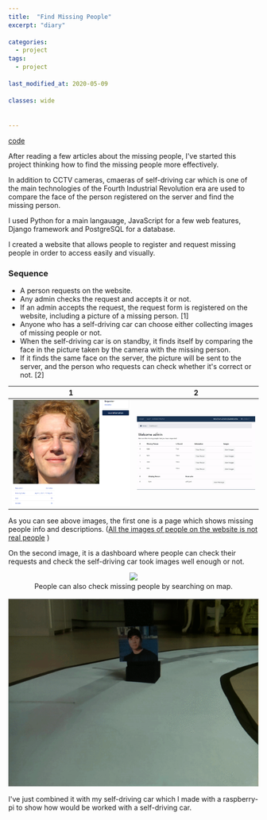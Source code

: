 ```yaml
---
title:  "Find Missing People"
excerpt: "diary"

categories:
  - project
tags:
  - project

last_modified_at: 2020-05-09

classes: wide
  

---
```


[code](https://github.com/sammiee5311/find_missing_people)

After reading a few articles about the missing people, I've started this project thinking how to find the missing people more effectively. <br>

In addition to CCTV cameras, cmaeras of self-driving car which is one of the main technologies of the Fourth Industrial Revolution era are used to compare the face of the person registered on the server and find the missing person. <br>

I used Python for a main langauage, JavaScript for a few web features, Django framework and PostgreSQL for a database. <br>

I created a website that allows people to register and request missing people in order to access easily and visually. <br>



### Sequence

- A person requests on the website.
- Any admin checks the request and accepts it or not.
- If an admin accepts the request, the request form is registered on the website, including a picture of a missing person. [1]
- Anyone who has a self-driving car can choose either collecting images of missing people or not.
- When the self-driving car is on standby, it finds itself by comparing the face in the picture taken by the camera with the missing person.
- If it finds the same face on the server, the picture will be sent to the server, and the person who requests can check whether it's correct or not. [2]


1 | 2 |
:------------: | :-----------: |
<img src="/assets/images/find_missing_people/psersonInfo.png" width="720">  | <img src="/assets/images/find_missing_people/dashboard.gif" width="720"> |

As you can see above images, the first one is a page which shows missing people info and descriptions. ([All the images of people on the website is not real people](https://www.thispersondoesnotexist.com/)
) <br>

On the second image, it is a dashboard where people can check their requests and check the self-driving car took images well enough or not.

<center> <img src="/assets/images/find_missing_people/map.gif" width="720"> </center>
<center> People can also check missing people by searching on map. </center>

<br>
    
<center> <img src="/assets/images/find_missing_people/test.gif" width="720"> </center>

I've just combined it with my self-driving car which I made with a raspberry-pi to show how would be worked with a self-driving car.

